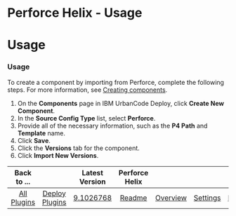 
Perforce Helix - Usage
======================

# Usage


### Usage




To create a component by importing from Perforce, complete the following steps. For more information, see [Creating components](https://www.ibm.com/docs/en/urbancode-deploy/7.2.3?topic=components-creating "Creating components").

1. On the **Components** page in IBM UrbanCode Deploy, click **Create New Component**.
2. In the **Source Config Type** list, select **Perforce**.
3. Provide all of the necessary information, such as the **P4 Path** and **Template** name.
4. Click **Save**.
5. Click the **Versions** tab for the component.
6. Click **Import New Versions**.

|Back to ...||Latest Version|Perforce Helix ||||
| :---: | :---: | :---: | :---: | :---: | :---: | :---: |
|[All Plugins](../../index.md)|[Deploy Plugins](../README.md)|[9.1026768](https://raw.githubusercontent.com/UrbanCode/IBM-UCD-PLUGINS/main/files/PerforceSourceConfig/PerforceSourceConfig-9.1026768.zip)|[Readme](README.md)|[Overview](overview.md)|[Settings](settings.md)|[Downloads](downloads.md)|
